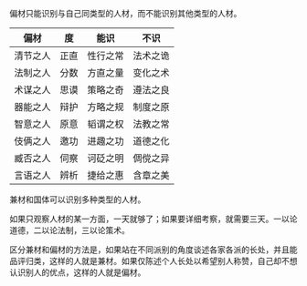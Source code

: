 偏材只能识别与自己同类型的人材，而不能识别其他类型的人材。

| 偏材     | 度   | 能识     | 不识     |
| -------- | ---- | -------- | -------- |
| 清节之人 | 正直 | 性行之常 | 法术之诡 |
| 法制之人 | 分数 | 方直之量 | 变化之术 |
| 术谋之人 | 思谟 | 策略之奇 | 遵法之良 |
| 器能之人 | 辩护 | 方略之规 | 制度之原 |
| 智意之人 | 原意 | 韬谓之权 | 法教之常 |
| 伎俩之人 | 邀功 | 进趣之功 | 道德之化 |
| 臧否之人 | 伺察 | 诃砭之明 | 倜傥之异 |
| 言语之人 | 辨析 | 捷给之惠 | 含章之美 |



兼材和国体可以识别多种类型的人材。

如果只观察人材的某一方面，一天就够了；如果要详细考察，就需要三天。一以论道德，二以论法制，三以论策术。

区分兼材和偏材的方法是，如果站在不同派别的角度谈述各家各派的长处，并且能品评归类，这样的人就是兼材。如果仅陈述个人长处以希望别人称赞，自己却不想认识别人的优点，这样的人就是偏材。

